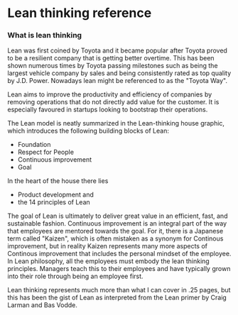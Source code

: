 # Lean thinking reference

### What is lean thinking

Lean was first coined by Toyota and it became popular after Toyota proved to be a resilient company that is getting better overtime. This has been shown numerous times by Toyota passing milestones such as being the largest vehicle company by sales and being consistently rated as top quality by J.D. Power. Nowadays lean might be referenced to as the "Toyota Way".

Lean aims to improve the productivity and efficiency of companies by removing operations that do not directly add value for the customer. It is especially favoured in startups looking to bootstrap their operations.


The Lean model is neatly summarized in the Lean-thinking house graphic, which introduces the following building blocks of Lean:
- Foundation
- Respect for People
- Continuous improvement
- Goal

In the heart of the house there lies
- Product development and
- the 14 principles of Lean

The goal of Lean is ultimately to deliver great value in an efficient, fast, and sustainable fashion. Continuous improvement is an integral part of the way that employees are mentored towards the goal. For it, there is a Japanese term called "Kaizen", which is often mistaken as a synonym for Continous improvement, but in reality Kaizen represents many more aspects of Continous improvement that includes the personal mindset of the employee. In Lean philosophy, all the employees must embody the lean thinking principles. Managers teach this to their employees and have typically grown into their role through being an employee first.

Lean thinking represents much more than what I can cover in .25 pages, but this has been the gist of Lean as interpreted from the Lean primer by Craig Larman and Bas Vodde.